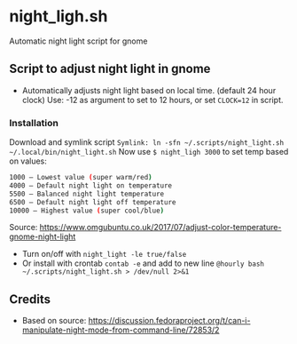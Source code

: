 # night_ligh.sh
 Automatic night light script for gnome

## Script to adjust night light in gnome

- Automatically adjusts night light based on local time. (default 24 hour clock)
  Use: -12 as argument to set to 12 hours, or set `CLOCK=12` in script.
  
### Installation

Download and symlink script
  `Symlink: ln -sfn ~/.scripts/night_light.sh ~/.local/bin/night_light.sh`
  Now use `$ night_ligh 3000` to set temp based on values:
  
  ```bash
  1000 — Lowest value (super warm/red)
  4000 — Default night light on temperature
  5500 — Balanced night light temperature
  6500 — Default night light off temperature
  10000 — Highest value (super cool/blue)
  ```
  Source: https://www.omgubuntu.co.uk/2017/07/adjust-color-temperature-gnome-night-light
  
- Turn on/off with `night_light -le true/false`
- Or install with crontab `contab -e` and add to new line `@hourly bash ~/.scripts/night_light.sh > /dev/null 2>&1`

## Credits

- Based on source: https://discussion.fedoraproject.org/t/can-i-manipulate-night-mode-from-command-line/72853/2